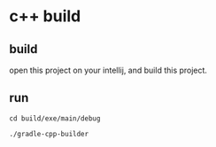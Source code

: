 # c++ build

## build

open this project on your intellij, and build this project.

## run

```shell
cd build/exe/main/debug
```

```shell
./gradle-cpp-builder
```
